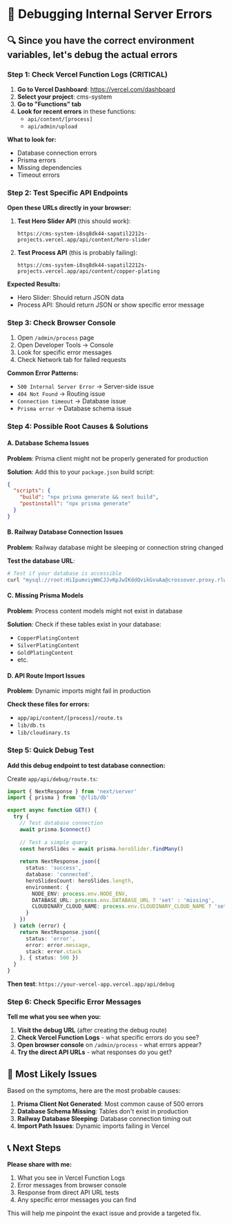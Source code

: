 # 🐛 Debugging Internal Server Errors

## 🔍 Since you have the correct environment variables, let's debug the actual errors

### Step 1: Check Vercel Function Logs (CRITICAL)

1. **Go to Vercel Dashboard**: https://vercel.com/dashboard
2. **Select your project**: cms-system
3. **Go to "Functions" tab**
4. **Look for recent errors** in these functions:
   - `api/content/[process]`
   - `api/admin/upload`

**What to look for:**
- Database connection errors
- Prisma errors
- Missing dependencies
- Timeout errors

### Step 2: Test Specific API Endpoints

**Open these URLs directly in your browser:**

1. **Test Hero Slider API** (this should work):
   ```
   https://cms-system-i8sq8dk44-sapatil2212s-projects.vercel.app/api/content/hero-slider
   ```

2. **Test Process API** (this is probably failing):
   ```
   https://cms-system-i8sq8dk44-sapatil2212s-projects.vercel.app/api/content/copper-plating
   ```

**Expected Results:**
- Hero Slider: Should return JSON data
- Process API: Should return JSON or show specific error message

### Step 3: Check Browser Console

1. Open `/admin/process` page
2. Open Developer Tools → Console
3. Look for specific error messages
4. Check Network tab for failed requests

**Common Error Patterns:**
- `500 Internal Server Error` → Server-side issue
- `404 Not Found` → Routing issue  
- `Connection timeout` → Database issue
- `Prisma error` → Database schema issue

### Step 4: Possible Root Causes & Solutions

#### A. Database Schema Issues
**Problem**: Prisma client might not be properly generated for production

**Solution**: Add this to your `package.json` build script:
```json
{
  "scripts": {
    "build": "npx prisma generate && next build",
    "postinstall": "npx prisma generate"
  }
}
```

#### B. Railway Database Connection Issues
**Problem**: Railway database might be sleeping or connection string changed

**Test the database URL**:
```bash
# Test if your database is accessible
curl "mysql://root:HiIpumviyWmCJJvKpJwIKddQvikGvuAa@crossover.proxy.rlwy.net:26043/railway"
```

#### C. Missing Prisma Models
**Problem**: Process content models might not exist in database

**Solution**: Check if these tables exist in your database:
- `CopperPlatingContent`
- `SilverPlatingContent`
- `GoldPlatingContent`
- etc.

#### D. API Route Import Issues
**Problem**: Dynamic imports might fail in production

**Check these files for errors:**
- `app/api/content/[process]/route.ts`
- `lib/db.ts`
- `lib/cloudinary.ts`

### Step 5: Quick Debug Test

**Add this debug endpoint to test database connection:**

Create `app/api/debug/route.ts`:
```typescript
import { NextResponse } from 'next/server'
import { prisma } from '@/lib/db'

export async function GET() {
  try {
    // Test database connection
    await prisma.$connect()
    
    // Test a simple query
    const heroSlides = await prisma.heroSlider.findMany()
    
    return NextResponse.json({
      status: 'success',
      database: 'connected',
      heroSlidesCount: heroSlides.length,
      environment: {
        NODE_ENV: process.env.NODE_ENV,
        DATABASE_URL: process.env.DATABASE_URL ? 'set' : 'missing',
        CLOUDINARY_CLOUD_NAME: process.env.CLOUDINARY_CLOUD_NAME ? 'set' : 'missing'
      }
    })
  } catch (error) {
    return NextResponse.json({
      status: 'error',
      error: error.message,
      stack: error.stack
    }, { status: 500 })
  }
}
```

**Then test**: `https://your-vercel-app.vercel.app/api/debug`

### Step 6: Check Specific Error Messages

**Tell me what you see when you:**

1. **Visit the debug URL** (after creating the debug route)
2. **Check Vercel Function Logs** - what specific errors do you see?
3. **Open browser console** on `/admin/process` - what errors appear?
4. **Try the direct API URLs** - what responses do you get?

## 🎯 Most Likely Issues

Based on the symptoms, here are the most probable causes:

1. **Prisma Client Not Generated**: Most common cause of 500 errors
2. **Database Schema Missing**: Tables don't exist in production
3. **Railway Database Sleeping**: Database connection timing out
4. **Import Path Issues**: Dynamic imports failing in Vercel

## 📞 Next Steps

**Please share with me:**
1. What you see in Vercel Function Logs
2. Error messages from browser console
3. Response from direct API URL tests
4. Any specific error messages you can find

This will help me pinpoint the exact issue and provide a targeted fix.